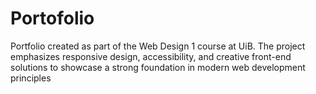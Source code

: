 # Portofolio
Portfolio created as part of the Web Design 1 course at UiB. The project emphasizes responsive design, accessibility, and creative front-end solutions to showcase a strong foundation in modern web development principles
